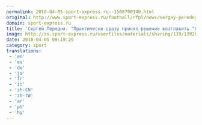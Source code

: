 ```yaml
---
permalink: 2018-04-05-sport-express.ru--1508700149.html
original: http://www.sport-express.ru/football/rfpl/news/sergey-perednya-prakticheski-srazu-prinyal-reshenie-vozglavit-ska-habarovsk-1392612/
domain: sport-express.ru
title: 'Сергей Передня: "Практически сразу принял решение возглавить "СКА-Хабаровск"'
image: http://ss.sport-express.ru/userfiles/materials/sharing/139/1392612.jpg
date: 2018-04-05 09:19:29
category: sport
translations: 
 - 'en'
 - 'es'
 - 'de'
 - 'ja'
 - 'fr'
 - 'it'
 - 'zh-CN'
 - 'zh-TW'
 - 'ar'
 - 'pt'
 - 'hy'
---
```


